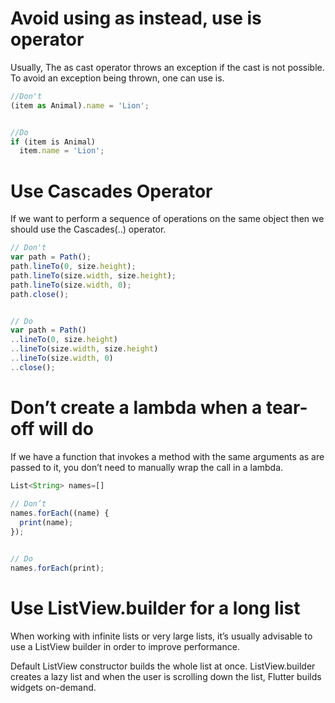 # Avoid using as instead, use is operator
Usually, The as cast operator throws an exception if the cast is not possible. To avoid an exception being thrown, one can use is.

``` js
//Don't
(item as Animal).name = 'Lion';


//Do
if (item is Animal)
  item.name = 'Lion';
```

# Use Cascades Operator
If we want to perform a sequence of operations on the same object then we should use the Cascades(..) operator.

``` js
// Don't
var path = Path();
path.lineTo(0, size.height);
path.lineTo(size.width, size.height);
path.lineTo(size.width, 0);
path.close();  


// Do
var path = Path()
..lineTo(0, size.height)
..lineTo(size.width, size.height)
..lineTo(size.width, 0)
..close(); 

```

# Don’t create a lambda when a tear-off will do
If we have a function that invokes a method with the same arguments as are passed to it, you don’t need to manually wrap the call in a lambda.

``` js 
List<String> names=[]
  
// Don’t
names.forEach((name) {
  print(name);
});


// Do
names.forEach(print);
```

# Use ListView.builder for a long list
When working with infinite lists or very large lists, it’s usually advisable to use a ListView builder in order to improve performance.

Default ListView constructor builds the whole list at once. ListView.builder creates a lazy list and when the user is scrolling down the list, Flutter builds widgets on-demand.


